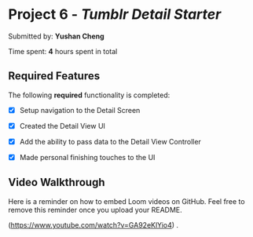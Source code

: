 # Project 6 - *Tumblr Detail Starter*

Submitted by: **Yushan Cheng**



Time spent: **4** hours spent in total

## Required Features

The following **required** functionality is completed:

- [X] Setup navigation to the Detail Screen
- [X] Created the Detail View UI
- [X] Add the ability to pass data to the Detail View Controller
- [X] Made personal finishing touches to the UI




## Video Walkthrough

Here is a reminder on how to embed Loom videos on GitHub. Feel free to remove this reminder once you upload your README. 

(https://www.youtube.com/watch?v=GA92eKlYio4) .


